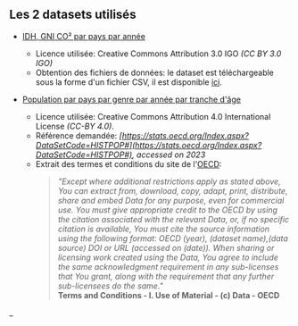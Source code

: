 ## Les 2 datasets utilisés

- [IDH, GNI CO² par pays par année](https://www.kaggle.com/datasets/iamsouravbanerjee/human-development-index-dataset) 
  * Licence utilisée: Creative Commons Attribution 3.0 IGO *(CC BY 3.0 IGO)*
  * Obtention des fichiers de données: le dataset est téléchargeable sous la forme d'un fichier CSV, il est disponible [ici](https://gitlab.univ-nantes.fr/E192263G/m1s2-evoluateddatabases-project/-/blob/main/src/POP_FIVE_HIST_13032023185442226.csv).

- [Population par pays par genre par année par tranche d'âge](https://stats.oecd.org/Index.aspx?DataSetCode=HISTPOP#) 
  * Licence utilisée: Creative Commons Attribution 4.0 International License *(CC-BY 4.0)*.
  *  Référence demandée: *[https://stats.oecd.org/Index.aspx?DataSetCode=HISTPOP#](https://stats.oecd.org/Index.aspx?DataSetCode=HISTPOP#), accessed on 2023*
  * Extrait des termes et conditions du site de l'[OECD](https://www.oecd.org/termsandconditions/):
    > _"Except where additional restrictions apply as stated above, *You can extract from, download, copy, adapt, print, distribute, share and embed Data for any purpose, even for commercial use. You must give appropriate credit to the OECD by using the citation associated with the relevant Data, or, if no specific citation is available, You must cite the source information using the following format: OECD (year), (dataset name),(data source) DOI or URL (accessed on (date)).* When sharing or licensing work created using the Data, You agree to include the same acknowledgment requirement in any sub-licenses that You grant, along with the requirement that any further sub-licensees do the same."_\
    **Terms and Conditions - I. Use of Material - (c) Data - OECD**


_ 
